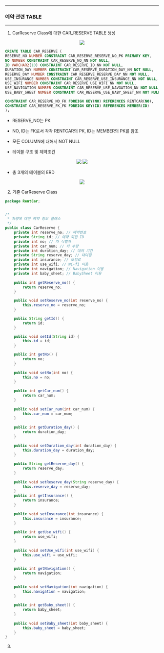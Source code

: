-----
### 예약 관련 TABLE
-----
1. CarReserve Class에 대한 CAR_RESERVE TABLE 생성
<div align = "center">
<img src = "https://github.com/sooyounghan/Web/assets/34672301/3869ef5a-cd7b-41ab-9610-dc1a4af7e733">
</div>

```sql
CREATE TABLE CAR_RESERVE (
RESERVE_NO NUMBER CONSTRAINT CAR_RESERVE_RESERVE_NO_PK PRIMARY KEY,
NO NUMBER CONSTRAINT CAR_RESERVE_NO_NN NOT NULL,
ID VARCHAR2(10) CONSTRAINT CAR_RESERVE_ID_NN NOT NULL,
DURATION_DAY NUMBER CONSTRAINT CAR_RESERVE_DURATION_DAY_NN NOT NULL,
RESERVE_DAY NUMBER CONSTRAINT CAR_RESERVE_RESERVE_DAY_NN NOT NULL,
USE_INSURANCE NUMBER CONSTRAINT CAR_RESERVE_USE_INSURANCE_NN NOT NULL,
USE_WIFI NUMBER CONSTRAINT CAR_RESERVE_USE_WIFI_NN NOT NULL,
USE_NAVIGATION NUMBER CONSTRAINT CAR_RESERVE_USE_NAVGATION_NN NOT NULL,
USE_BABY_SHEET NUMBER CONSTRAINT CAR_RESERVE_USE_BABY_SHEET_NN NOT NULL,

CONSTRAINT CAR_RESERVE_NO_FK FOREIGN KEY(NO) REFERENCES RENTCAR(NO),
CONSTRAINT CAR_RESERVE_FK_FK FOREIGN KEY(ID) REFERENCES MEMBER(ID)
);
```
- RESERVE_NO는 PK
- NO, ID는 FK로서 각각 RENTCAR의 PK, ID는 MEMBER의 PK를 참조
- 모든 COLUMN에 대해서 NOT NULL

- 테이블 구조 및 제약조건
<div align = "center">
<img src = "https://github.com/sooyounghan/Web/assets/34672301/cc43d42a-6ba2-4e2d-9dee-e4e29daa1f6c">
<img src = "https://github.com/sooyounghan/Web/assets/34672301/a9a4cce4-9b7c-496e-9ce2-5822e8653855">
</div>


- 총 3개의 테이블의 ERD
<div align = "center">
<img src = "https://github.com/sooyounghan/Web/assets/34672301/c9625903-5727-409d-8dc5-7972f7bcedf4">
</div>


2. 기존 CarReserve Class

```java
package RentCar;


/*
 * 차량에 대한 예약 정보 클래스
 */
public class CarReserve {
	private int reserve_no; // 예약번호
	private String id; // 예약 회원 ID
	private int no; // 차 식별자
	private int car_num; // 차 수량
	private int duration_day; // 대여 기간
	private String reserve_day; // 대여일
	private int insurance; // 보험료
	private int use_wifi; // Wi-fi 이용
	private int navigation; // Navigation 이용
	private int baby_sheet; // BabySheet 이용
	
	public int getReserve_no() {
		return reserve_no;
	}

	public void setReserve_no(int reserve_no) {
		this.reserve_no = reserve_no;
	}

	public String getId() {
		return id;
	}

	public void setId(String id) {
		this.id = id;
	}

	public int getNo() {
		return no;
	}
	
	public void setNo(int no) {
		this.no = no;
	}
	
	public int getCar_num() {
		return car_num;
	}
	
	public void setCar_num(int car_num) {
		this.car_num = car_num;
	}
	
	public int getDuration_day() {
		return duration_day;
	}
	
	public void setDuration_day(int duration_day) {
		this.duration_day = duration_day;
	}
	
	public String getReserve_day() {
		return reserve_day;
	}
	
	public void setReserve_day(String reserve_day) {
		this.reserve_day = reserve_day;
	}
	public int getInsurance() {
		return insurance;
	}
	
	public void setInsurance(int insurance) {
		this.insurance = insurance;
	}
	
	public int getUse_wifi() {
		return use_wifi;
	}
	
	public void setUse_wifi(int use_wifi) {
		this.use_wifi = use_wifi;
	}
	
	public int getNavigation() {
		return navigation;
	}
	
	public void setNavigation(int navigation) {
		this.navigation = navigation;
	}
	
	public int getBaby_sheet() {
		return baby_sheet;
	}
	
	public void setBaby_sheet(int baby_sheet) {
		this.baby_sheet = baby_sheet;
	}
}
```

3. 
